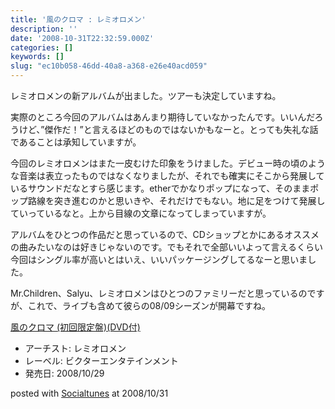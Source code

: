```yaml
---
title: '風のクロマ : レミオロメン'
description: ''
date: '2008-10-31T22:32:59.000Z'
categories: []
keywords: []
slug: "ec10b058-46dd-40a8-a368-e26e40acd059"
---
```

レミオロメンの新アルバムが出ました。ツアーも決定していますね。

実際のところ今回のアルバムはあんまり期待していなかったんです。いいんだろうけど、”傑作だ！”と言えるほどのものではないかもなーと。とっても失礼な話であることは承知していますが。

今回のレミオロメンはまた一皮むけた印象をうけました。デビュー時の頃のような音楽は表立ったものではなくなりましたが、それでも確実にそこから発展しているサウンドだなとすら感じます。etherでかなりポップになって、そのままポップ路線を突き進むのかと思いきや、それだけでもない。地に足をつけて発展していっているなと。上から目線の文章になってしまっていますが。

アルバムをひとつの作品だと思っているので、CDショップとかにあるオススメの曲みたいなのは好きじゃないのです。でもそれで全部いいよって言えるくらい今回はシングル率が高いとはいえ、いいパッケージングしてるなーと思いました。

Mr.Children、Salyu、レミオロメンはひとつのファミリーだと思っているのですが、これで、ライブも含めて彼らの08/09シーズンが開幕ですね。

[風のクロマ (初回限定盤)(DVD付)](http://www.amazon.co.jp/exec/obidos/ASIN/B001FCNZLI/qli-22/ref=nosim "風のクロマ (初回限定盤)(DVD付)")

*   アーチスト: レミオロメン
*   レーベル: ビクターエンタテインメント
*   発売日: 2008/10/29

posted with [Socialtunes](http://socialtunes.net) at 2008/10/31
